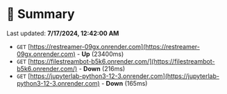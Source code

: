 # 📖 Summary
Last updated: **7/17/2024, 12:42:00 AM**

- `GET` [https://restreamer-09gx.onrender.com](https://restreamer-09gx.onrender.com) - **Up** (23400ms)
- `GET` [https://filestreambot-b5k6.onrender.com/](https://filestreambot-b5k6.onrender.com/) - **Down** (216ms)
- `GET` [https://jupyterlab-python3-12-3.onrender.com](https://jupyterlab-python3-12-3.onrender.com) - **Down** (165ms)
